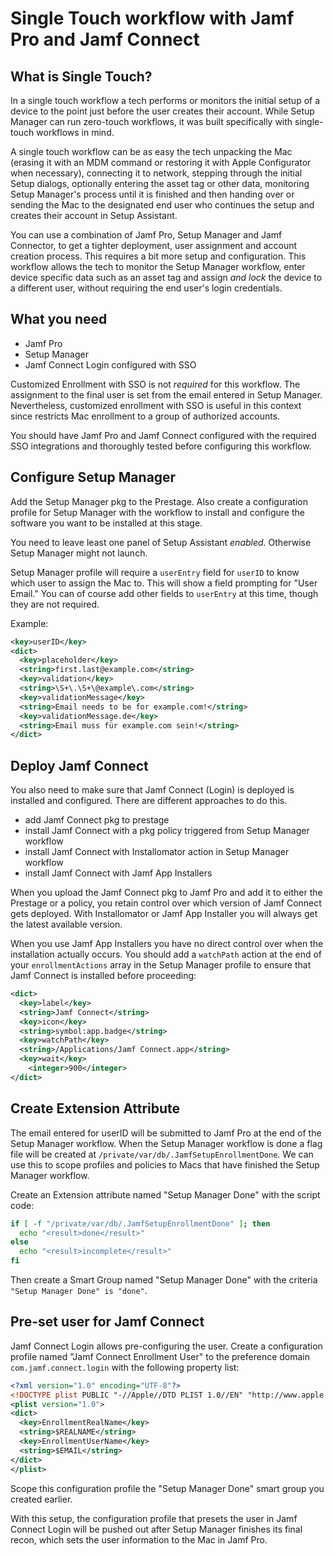 # Single Touch workflow with Jamf Pro and Jamf Connect

## What is Single Touch?

In a single touch workflow a tech performs or monitors the initial setup of a device to the point just before the user creates their account. While Setup Manager can run zero-touch workflows, it was built specifically with single-touch workflows in mind.

A single touch workflow can be as easy the tech unpacking the Mac (erasing it with an MDM command or restoring it with Apple Configurator when necessary), connecting it to network, stepping through the initial Setup dialogs, optionally entering the asset tag or other data, monitoring Setup Manager's process until it is finished and then handing over or sending the Mac to the designated end user who continues the setup and creates their account in Setup Assistant.

You can use a combination of Jamf Pro, Setup Manager and Jamf Connector, to get a tighter deployment, user assignment and account creation process. This requires a bit more setup and configuration. This workflow allows the tech to monitor the Setup Manager workflow, enter device specific data such as an asset tag and assign _and lock_ the device to a different user, without requiring the end user's login credentials.

## What you need

- Jamf Pro
- Setup Manager
- Jamf Connect Login configured with SSO

Customized Enrollment with SSO is not _required_ for this workflow. The assignment to the final user is set from the email entered in Setup Manager. Nevertheless, customized enrollment with SSO is useful in this context since restricts Mac enrollment to a group of authorized accounts.

You should have Jamf Pro and Jamf Connect configured with the required SSO integrations and thoroughly tested before configuring this workflow.

## Configure Setup Manager

Add the Setup Manager pkg to the Prestage. Also create a configuration profile for Setup Manager with the workflow to install and configure the software you want to be installed at this stage.

You need to leave least one panel of Setup Assistant _enabled_. Otherwise Setup Manager might not launch.

Setup Manager profile will require a `userEntry` field for `userID` to know which user to assign the Mac to. This will show a field prompting for "User Email." You can of course add other fields to `userEntry` at this time, though they are not required.

Example:

```xml
<key>userID</key>
<dict>
  <key>placeholder</key>
  <string>first.last@example.com</string>
  <key>validation</key>
  <string>\S+\.\S+\@example\.com</string>
  <key>validationMessage</key>
  <string>Email needs to be for example.com!</string>
  <key>validationMessage.de</key>
  <string>Email muss für example.com sein!</string>
</dict>
```

## Deploy Jamf Connect

You also need to make sure that Jamf Connect (Login) is deployed is installed and configured. There are different approaches to do this.

- add Jamf Connect pkg to prestage
- install Jamf Connect with a pkg policy triggered from Setup Manager workflow
- install Jamf Connect with Installomator action in Setup Manager workflow
- install Jamf Connect with Jamf App Installers

When you upload the Jamf Connect pkg to Jamf Pro and add it to either the Prestage or a policy, you retain control over which version of Jamf Connect gets deployed. With Installomator or Jamf App Installer you will always get the latest available version.

When you use Jamf App Installers you have no direct control over when the installation actually occurs. You should add a `watchPath` action at the end of your `enrollmentActions` array in the Setup Manager profile to ensure that Jamf Connect is installed before proceeding:

```xml
<dict>
  <key>label</key>
  <string>Jamf Connect</string>
  <key>icon</key>
  <string>symbol:app.badge</string>
  <key>watchPath</key>
  <string>/Applications/Jamf Connect.app</string>
  <key>wait</key>
	<integer>900</integer>
</dict>
```

## Create Extension Attribute

The email entered for userID will be submitted to Jamf Pro at the end of the Setup Manager workflow. When the Setup Manager workflow is done a flag file will be created at `/private/var/db/.JamfSetupEnrollmentDone`. We can use this to scope profiles and policies to Macs that have finished the Setup Manager workflow.

Create an Extension attribute named "Setup Manager Done" with the script code:

```sh
if [ -f "/private/var/db/.JamfSetupEnrollmentDone" ]; then
  echo "<result>done</result>"
else
  echo "<result>incomplete</result>"
fi
```

Then create a Smart Group named "Setup Manager Done" with the criteria `"Setup Manager Done" is "done"`.

## Pre-set user for Jamf Connect

Jamf Connect Login allows pre-configuring the user. Create a configuration profile named "Jamf Connect Enrollment User" to the preference domain `com.jamf.connect.login` with the following property list:

```xml
<?xml version="1.0" encoding="UTF-8"?>
<!DOCTYPE plist PUBLIC "-//Apple//DTD PLIST 1.0//EN" "http://www.apple.com/DTDs/PropertyList-1.0.dtd">
<plist version="1.0">
<dict>
  <key>EnrollmentRealName</key>
  <string>$REALNAME</string>
  <key>EnrollmentUserName</key>
  <string>$EMAIL</string>
</dict>
</plist>
```

Scope this configuration profile the "Setup Manager Done" smart group you created earlier.

With this setup, the configuration profile that presets the user in Jamf Connect Login will be pushed out after Setup Manager finishes its final recon, which sets the user information to the Mac in Jamf Pro.
